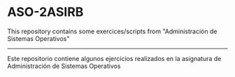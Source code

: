 # ASO-2ASIRB
This repository contains some exercices/scripts from "Administración de Sistemas Operativos" 

---

Este repositorio contiene algunos ejercicios realizados en la asignatura de Administración de Sistemas Operativos 
